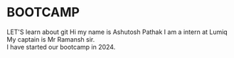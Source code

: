 # BOOTCAMP
LET'S learn about git 
Hi my name is Ashutosh Pathak
I am a intern at Lumiq
My captain is Mr Ramansh sir.
<br>
I have started our bootcamp in 2024.

